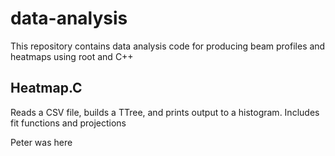 # data-analysis
This repository contains data analysis code for producing beam profiles and heatmaps using root and C++

## Heatmap.C
Reads a CSV file, builds a TTree, and prints output to a histogram. Includes fit functions and projections


Peter was here
